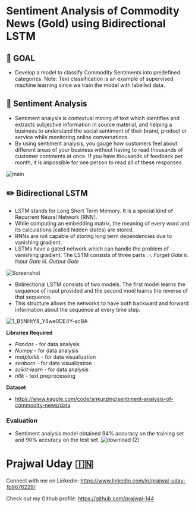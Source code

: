 # Sentiment Analysis of Commodity News (Gold) using Bidirectional LSTM

## :dart: GOAL

* Develop a model to classify Commodity Sentiments into predefined categories. 
Note: Text classification is an example of supervised machine learning since we train the model with labelled data.

## :brain: Sentiment Analysis

* Sentiment analysis is contextual mining of text which identifies and extracts subjective information in source material, and helping a business to understand the social sentiment of their brand, product or service while monitoring online conversations.
* By using sentiment analysis, you gauge how customers feel about different areas of your business without having to read thousands of customer comments at once. If you have thousands of feedback per month, it is impossible for one person to read all of these responses

![main](https://user-images.githubusercontent.com/86421205/196357653-9d4b533b-6322-430e-bb9b-3657e834e49a.png)


## :pencil2: Bidirectional LSTM
* LSTM stands for Long Short Term Memory. It is a special kind of Recurrent Neural Network [RNN].
* While computing an embedding matrix, the meaning of every word and its calculations (called hidden states) are stored.
* RNNs are not capable of storing long term dependencies due to vanishing gradient.
* LSTMs have a gated network which can handle the problem of vanishing gradient. The LSTM consists of three parts : 
 i. *Forget Gate*
 ii. *Input Gate*
 iii. *Output Gate*

![Screenshot](https://user-images.githubusercontent.com/86421205/196361910-0b9dad40-93be-4b48-822d-a3964c869eff.jpg)

* Bidirectional LSTM consists of two models. The first model learns the sequence of input provided and the second moel learns the reverse of that sequence.
* This structure allows the networks to have both backward and forward information about the sequence at every time step.

![1_B5NHtY8_Y4we0DE4Y-acBA](https://user-images.githubusercontent.com/86421205/196361977-9f476005-6c92-4960-9c73-d02ba5adfaad.png)

**Libraries Required**

* *Pandas* - for data analysis
* *Numpy* - for data analysis
* *matplotlib* - for data visualization
* *seaborn* - for data visualization
* *scikit-learn* - for data analysis
* *nltk* - text preprocessing

**Dataset**
* https://www.kaggle.com/code/ankurzing/sentiment-analysis-of-commodity-news/data

### Evaluation
* Sentiment analysis model obtained 94% accuracy on the training set and 90% accuracy on the test set.
![download (2)](https://user-images.githubusercontent.com/86421205/196364995-2dc1d9ed-911d-4cb5-93a4-2b8cede32e1d.png)

# Prajwal Uday :india:

Connect with me on Linkedin: https://www.linkedin.com/in/prajwal-uday-1b9678229/

Check out my Github profile: https://github.com/prajwal-144
